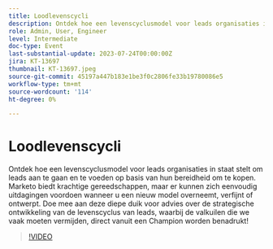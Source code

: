 ```yaml
---
title: Loodlevenscycli
description: Ontdek hoe een levenscyclusmodel voor leads organisaties in staat stelt om leads aan te gaan en te voeden op basis van hun bereidheid om te kopen. Marketo biedt krachtige gereedschappen, maar er kunnen zich eenvoudig uitdagingen voordoen wanneer u een nieuw model overneemt, verfijnt of ontwerpt. Doe mee aan deze diepe duik voor advies over de strategische ontwikkeling van de levenscyclus van leads, waarbij de valkuilen die we vaak moeten vermijden, direct vanuit een Champion worden benadrukt!
role: Admin, User, Engineer
level: Intermediate
doc-type: Event
last-substantial-update: 2023-07-24T00:00:00Z
jira: KT-13697
thumbnail: KT-13697.jpeg
source-git-commit: 45197a447b183e1be3f0c2806fe33b19780086e5
workflow-type: tm+mt
source-wordcount: '114'
ht-degree: 0%

---
```



# Loodlevenscycli

Ontdek hoe een levenscyclusmodel voor leads organisaties in staat stelt om leads aan te gaan en te voeden op basis van hun bereidheid om te kopen. Marketo biedt krachtige gereedschappen, maar er kunnen zich eenvoudig uitdagingen voordoen wanneer u een nieuw model overneemt, verfijnt of ontwerpt. Doe mee aan deze diepe duik voor advies over de strategische ontwikkeling van de levenscyclus van leads, waarbij de valkuilen die we vaak moeten vermijden, direct vanuit een Champion worden benadrukt!

>[!VIDEO](https://video.tv.adobe.com/v/3421711/?learn=on)

